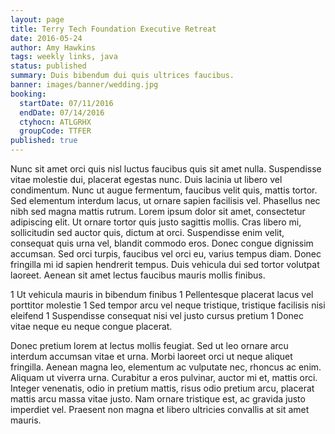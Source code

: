 ```yaml
---
layout: page
title: Terry Tech Foundation Executive Retreat
date: 2016-05-24
author: Amy Hawkins
tags: weekly links, java
status: published
summary: Duis bibendum dui quis ultrices faucibus.
banner: images/banner/wedding.jpg
booking:
  startDate: 07/11/2016
  endDate: 07/14/2016
  ctyhocn: ATLGRHX
  groupCode: TTFER
published: true
---
```

Nunc sit amet orci quis nisl luctus faucibus quis sit amet nulla. Suspendisse vitae molestie dui, placerat egestas nunc. Duis lacinia ut libero vel condimentum. Nunc ut augue fermentum, faucibus velit quis, mattis tortor. Sed elementum interdum lacus, ut ornare sapien facilisis vel. Phasellus nec nibh sed magna mattis rutrum. Lorem ipsum dolor sit amet, consectetur adipiscing elit. Ut ornare tortor quis justo sagittis mollis. Cras libero mi, sollicitudin sed auctor quis, dictum at orci. Suspendisse enim velit, consequat quis urna vel, blandit commodo eros. Donec congue dignissim accumsan. Sed orci turpis, faucibus vel orci eu, varius tempus diam. Donec fringilla mi id sapien hendrerit tempus. Duis vehicula dui sed tortor volutpat laoreet. Aenean sit amet lectus faucibus mauris mollis finibus.

1 Ut vehicula mauris in bibendum finibus
1 Pellentesque placerat lacus vel porttitor molestie
1 Sed tempor arcu vel neque tristique, tristique facilisis nisi eleifend
1 Suspendisse consequat nisi vel justo cursus pretium
1 Donec vitae neque eu neque congue placerat.

Donec pretium lorem at lectus mollis feugiat. Sed ut leo ornare arcu interdum accumsan vitae et urna. Morbi laoreet orci ut neque aliquet fringilla. Aenean magna leo, elementum ac vulputate nec, rhoncus ac enim. Aliquam ut viverra urna. Curabitur a eros pulvinar, auctor mi et, mattis orci. Integer venenatis, odio in pretium mattis, risus odio pretium arcu, placerat mattis arcu massa vitae justo. Nam ornare tristique est, ac gravida justo imperdiet vel. Praesent non magna et libero ultricies convallis at sit amet mauris.
